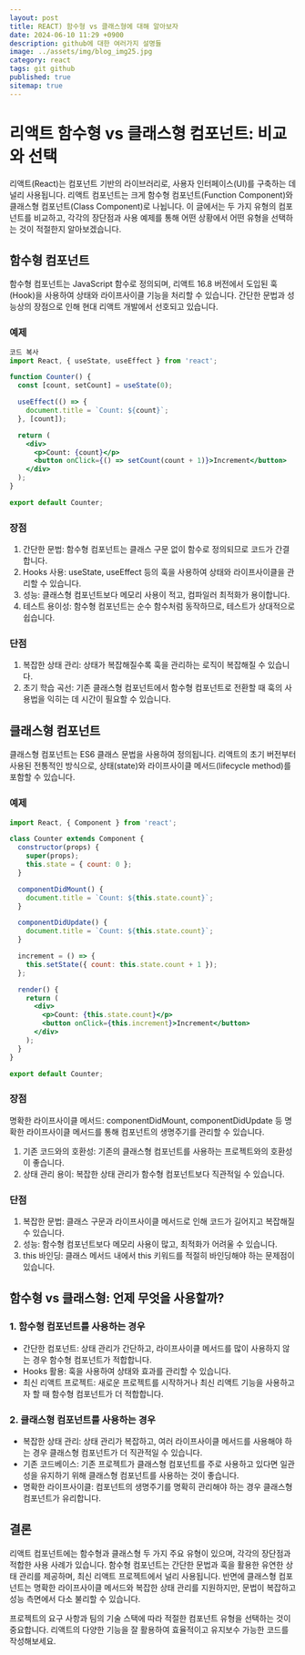 ```yaml
---
layout: post
title: REACT) 함수형 vs 클래스형에 대해 알아보자
date: 2024-06-10 11:29 +0900
description: github에 대한 여러가지 설명들
image: ../assets/img/blog_img25.jpg
category: react
tags: git github
published: true
sitemap: true
---
```


# 리액트 함수형 vs 클래스형 컴포넌트: 비교와 선택
리액트(React)는 컴포넌트 기반의 라이브러리로, 사용자 인터페이스(UI)를 구축하는 데 널리 사용됩니다. 리액트 컴포넌트는 크게 함수형 컴포넌트(Function Component)와 클래스형 컴포넌트(Class Component)로 나뉩니다. 이 글에서는 두 가지 유형의 컴포넌트를 비교하고, 각각의 장단점과 사용 예제를 통해 어떤 상황에서 어떤 유형을 선택하는 것이 적절한지 알아보겠습니다.

## 함수형 컴포넌트
함수형 컴포넌트는 JavaScript 함수로 정의되며, 리액트 16.8 버전에서 도입된 훅(Hook)을 사용하여 상태와 라이프사이클 기능을 처리할 수 있습니다. 간단한 문법과 성능상의 장점으로 인해 현대 리액트 개발에서 선호되고 있습니다.

### 예제

````jsx
코드 복사
import React, { useState, useEffect } from 'react';

function Counter() {
  const [count, setCount] = useState(0);

  useEffect(() => {
    document.title = `Count: ${count}`;
  }, [count]);

  return (
    <div>
      <p>Count: {count}</p>
      <button onClick={() => setCount(count + 1)}>Increment</button>
    </div>
  );
}

export default Counter;
````

### 장점
1. 간단한 문법: 함수형 컴포넌트는 클래스 구문 없이 함수로 정의되므로 코드가 간결합니다.
2. Hooks 사용: useState, useEffect 등의 훅을 사용하여 상태와 라이프사이클을 관리할 수 있습니다.
3. 성능: 클래스형 컴포넌트보다 메모리 사용이 적고, 컴파일러 최적화가 용이합니다.
4. 테스트 용이성: 함수형 컴포넌트는 순수 함수처럼 동작하므로, 테스트가 상대적으로 쉽습니다.

### 단점
1. 복잡한 상태 관리: 상태가 복잡해질수록 훅을 관리하는 로직이 복잡해질 수 있습니다.
2. 초기 학습 곡선: 기존 클래스형 컴포넌트에서 함수형 컴포넌트로 전환할 때 훅의 사용법을 익히는 데 시간이 필요할 수 있습니다.


## 클래스형 컴포넌트
클래스형 컴포넌트는 ES6 클래스 문법을 사용하여 정의됩니다. 리액트의 초기 버전부터 사용된 전통적인 방식으로, 상태(state)와 라이프사이클 메서드(lifecycle method)를 포함할 수 있습니다.

### 예제

````jsx
import React, { Component } from 'react';

class Counter extends Component {
  constructor(props) {
    super(props);
    this.state = { count: 0 };
  }

  componentDidMount() {
    document.title = `Count: ${this.state.count}`;
  }

  componentDidUpdate() {
    document.title = `Count: ${this.state.count}`;
  }

  increment = () => {
    this.setState({ count: this.state.count + 1 });
  };

  render() {
    return (
      <div>
        <p>Count: {this.state.count}</p>
        <button onClick={this.increment}>Increment</button>
      </div>
    );
  }
}

export default Counter;
````

### 장점
명확한 라이프사이클 메서드: componentDidMount, componentDidUpdate 등 명확한 라이프사이클 메서드를 통해 컴포넌트의 생명주기를 관리할 수 있습니다.

1. 기존 코드와의 호환성: 기존의 클래스형 컴포넌트를 사용하는 프로젝트와의 호환성이 좋습니다.
2. 상태 관리 용이: 복잡한 상태 관리가 함수형 컴포넌트보다 직관적일 수 있습니다.

### 단점
1. 복잡한 문법: 클래스 구문과 라이프사이클 메서드로 인해 코드가 길어지고 복잡해질 수 있습니다.
2. 성능: 함수형 컴포넌트보다 메모리 사용이 많고, 최적화가 어려울 수 있습니다.
3. this 바인딩: 클래스 메서드 내에서 this 키워드를 적절히 바인딩해야 하는 문제점이 있습니다.

## 함수형 vs 클래스형: 언제 무엇을 사용할까?

### 1. 함수형 컴포넌트를 사용하는 경우

- 간단한 컴포넌트: 상태 관리가 간단하고, 라이프사이클 메서드를 많이 사용하지 않는 경우 함수형 컴포넌트가 적합합니다.
- Hooks 활용: 훅을 사용하여 상태와 효과를 관리할 수 있습니다.
- 최신 리액트 프로젝트: 새로운 프로젝트를 시작하거나 최신 리액트 기능을 사용하고자 할 때 함수형 컴포넌트가 더 적합합니다.
### 2. 클래스형 컴포넌트를 사용하는 경우

- 복잡한 상태 관리: 상태 관리가 복잡하고, 여러 라이프사이클 메서드를 사용해야 하는 경우 클래스형 컴포넌트가 더 직관적일 수 있습니다.
- 기존 코드베이스: 기존 프로젝트가 클래스형 컴포넌트를 주로 사용하고 있다면 일관성을 유지하기 위해 클래스형 컴포넌트를 사용하는 것이 좋습니다.
- 명확한 라이프사이클: 컴포넌트의 생명주기를 명확히 관리해야 하는 경우 클래스형 컴포넌트가 유리합니다.

## 결론
리액트 컴포넌트에는 함수형과 클래스형 두 가지 주요 유형이 있으며, 각각의 장단점과 적합한 사용 사례가 있습니다. 함수형 컴포넌트는 간단한 문법과 훅을 활용한 유연한 상태 관리를 제공하며, 최신 리액트 프로젝트에서 널리 사용됩니다. 반면에 클래스형 컴포넌트는 명확한 라이프사이클 메서드와 복잡한 상태 관리를 지원하지만, 문법이 복잡하고 성능 측면에서 다소 불리할 수 있습니다.    
    
프로젝트의 요구 사항과 팀의 기술 스택에 따라 적절한 컴포넌트 유형을 선택하는 것이 중요합니다. 리액트의 다양한 기능을 잘 활용하여 효율적이고 유지보수 가능한 코드를 작성해보세요.    







